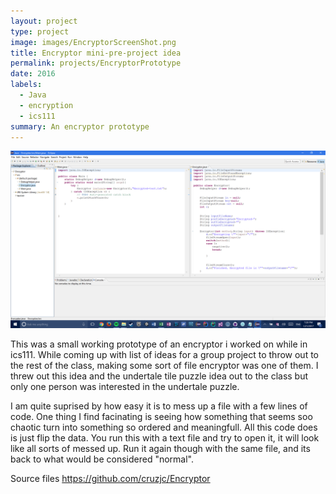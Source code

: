 ```yaml
---
layout: project
type: project
image: images/EncryptorScreenShot.png
title: Encryptor mini-pre-project idea
permalink: projects/EncryptorPrototype
date: 2016
labels:
  - Java
  - encryption
  - ics111
summary: An encryptor prototype
---
```


<div class="ui small rounded images">
  <img class="ui image" src="../images/EncryptorScreenShot.png" width="800">
</div>


This was a small working prototype of an encryptor i worked on while in ics111. While coming up with list of ideas for a group project to throw out to the rest of the class, making some sort of file encryptor was one of them. I threw out this idea and the undertale tile puzzle idea out to the class but only one person was interested in the undertale puzzle.

I am quite suprised by how easy it is to mess up a file with a few lines of code. One thing I find facinating is seeing how something that seems soo chaotic turn into something so ordered and meaningfull. All this code does is just flip the data. You run this with a text file and try to open it, it will look like all sorts of messed up. Run it again though with the same file, and its back to what would be considered "normal".


Source files
https://github.com/cruzjc/Encryptor


